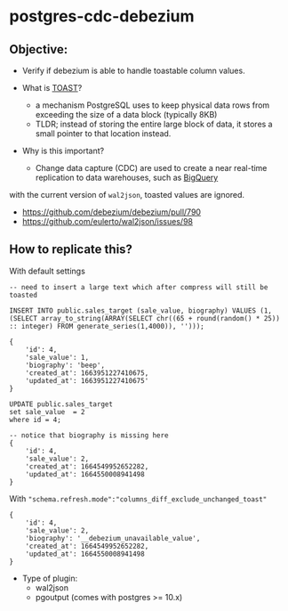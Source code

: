 # postgres-cdc-debezium


## Objective:
- Verify if debezium is able to handle toastable column values.
- What is [TOAST](https://wiki.postgresql.org/wiki/TOAST)?
    - a mechanism PostgreSQL uses to keep physical data rows from exceeding the size of a data block (typically 8KB)
    - TLDR; instead of storing the entire large block of data, it stores a small pointer to that location instead.

- Why is this important?
    - Change data capture (CDC) are used to create a near real-time replication to data warehouses, such as [BigQuery](https://cloud.google.com/blog/products/data-analytics/real-time-cdc-replication-bigquery)

with the current version of `wal2json`, toasted values are ignored.
- https://github.com/debezium/debezium/pull/790
- https://github.com/eulerto/wal2json/issues/98


## How to replicate this?
With default settings
```
-- need to insert a large text which after compress will still be toasted

INSERT INTO public.sales_target (sale_value, biography) VALUES (1, (SELECT array_to_string(ARRAY(SELECT chr((65 + round(random() * 25)) :: integer) FROM generate_series(1,4000)), '')));

{
    'id': 4,
    'sale_value': 1,
    'biography': 'beep',
    'created_at': 1663951227410675,
    'updated_at': 1663951227410675'
}

UPDATE public.sales_target 
set sale_value  = 2
where id = 4;

-- notice that biography is missing here
{
    'id': 4,
    'sale_value': 2,
    'created_at': 1664549952652282,
    'updated_at': 1664550008941498
}

```

With `"schema.refresh.mode":"columns_diff_exclude_unchanged_toast"`
```
{
    'id': 4,
    'sale_value': 2,
    'biography': '__debezium_unavailable_value',
    'created_at': 1664549952652282,
    'updated_at': 1664550008941498
}

```


- Type of plugin:
    - wal2json
    - pgoutput (comes with postgres >= 10.x)